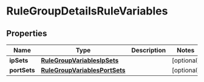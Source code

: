 

# RuleGroupDetailsRuleVariables


## Properties

| Name | Type | Description | Notes |
|------------ | ------------- | ------------- | -------------|
|**ipSets** | [**RuleGroupVariablesIpSets**](RuleGroupVariablesIpSets.md) |  |  [optional] |
|**portSets** | [**RuleGroupVariablesPortSets**](RuleGroupVariablesPortSets.md) |  |  [optional] |



